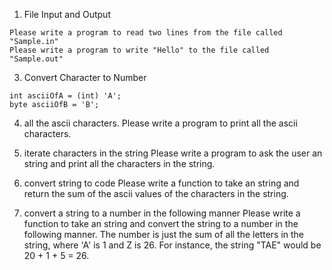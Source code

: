 1. File Input and Output
```
Please write a program to read two lines from the file called "Sample.in"
Please write a program to write "Hello" to the file called "Sample.out"
```

3. Convert Character to Number
```
int asciiOfA = (int) 'A';
byte asciiOfB = 'B';
```

4. all the ascii characters.
Please write a program to print all the ascii characters.

5. iterate characters in the string
Please write a program to ask the user an string and print all the characters in the string.

6. convert string to code
Please write a function to take an string and return the sum of the ascii values of the characters in the string.

7. convert a string to a number in the following manner
Please write a function to take an string and convert the string to a number in the following manner. The number is just the sum of all the letters in the string, where 'A' is 1 and Z is 26. For instance, the string "TAE" would be 20 + 1 + 5 = 26.